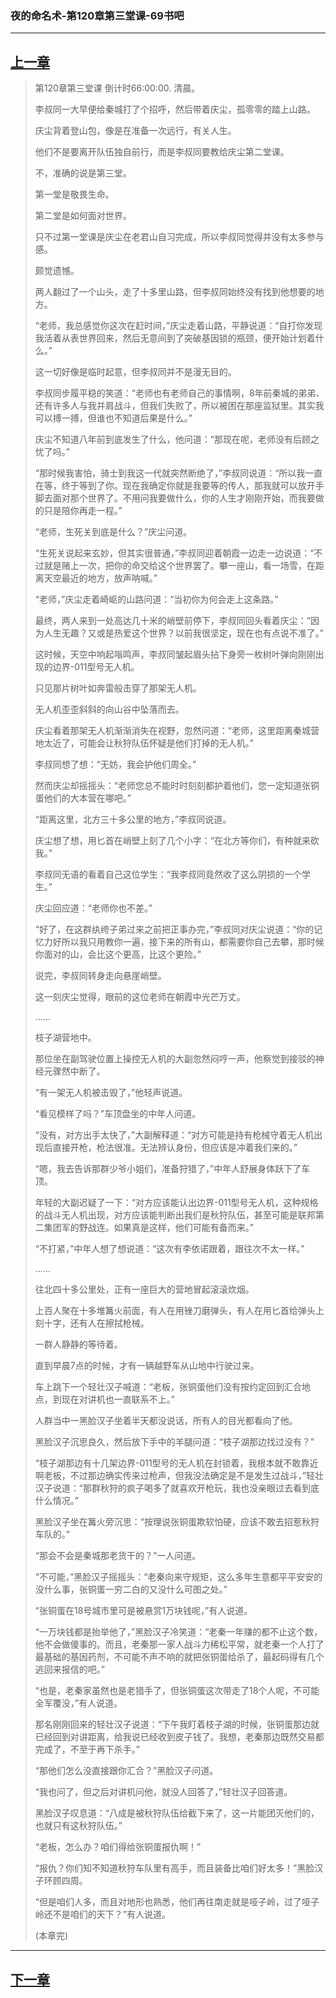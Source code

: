 ### 夜的命名术-第120章第三堂课-69书吧

--------
[上一章](./80c94cc80eb5296fd8ec5e4c70e1c7cd.md)
--------


>
>
>
>第120章第三堂课
>倒计时66:00:00.
>清晨。
>
>李叔同一大早便给秦城打了个招呼，然后带着庆尘，孤零零的踏上山路。
>
>庆尘背着登山包，像是在准备一次远行，有关人生。
>
>他们不是要离开队伍独自前行，而是李叔同要教给庆尘第二堂课。
>
>不，准确的说是第三堂。
>
>第一堂是敬畏生命。
>
>第二堂是如何面对世界。
>
>只不过第一堂课是庆尘在老君山自习完成，所以李叔同觉得并没有太多参与感。
>
>颇觉遗憾。
>
>两人翻过了一个山头，走了十多里山路，但李叔同始终没有找到他想要的地方。
>
>“老师，我总感觉你这次在赶时间，”庆尘走着山路，平静说道：“自打你发现我活着从表世界回来，然后无意间到了突破基因锁的瓶颈，便开始计划着什么。”
>
>这一切好像是临时起意，但李叔同并不是漫无目的。
>
>李叔同步履平稳的笑道：“老师也有老师自己的事情啊，8年前秦城的弟弟、还有许多人与我并肩战斗，但我们失败了，所以被困在那座监狱里。其实我可以搏一搏，但谁也不知道后果是什么。”
>
>庆尘不知道八年前到底发生了什么，他问道：“那现在呢，老师没有后顾之忧了吗。”
>
>“那时候我害怕，骑士到我这一代就突然断绝了，”李叔同说道：“所以我一直在等，终于等到了你。现在我确定你就是我要等的传人，那我就可以放开手脚去面对那个世界了。不用问我要做什么，你的人生才刚刚开始，而我要做的只是陪你再走一程。”
>
>“老师，生死关到底是什么？”庆尘问道。
>
>“生死关说起来玄妙，但其实很普通，”李叔同迎着朝霞一边走一边说道：“不过就是赌上一次，把你的命交给这个世界罢了。攀一座山，看一场雪，在距离天空最近的地方，放声呐喊。”
>
>“老师，”庆尘走着崎岖的山路问道：“当初你为何会走上这条路。”
>
>最终，两人来到一处高达几十米的峭壁前停下，李叔同回头看着庆尘：“因为人生无趣？又或是热爱这个世界？以前我很坚定，现在也有点说不准了。”
>
>这时候，天空中响起嗡鸣声，李叔同皱起眉头拈下身旁一枚树叶弹向刚刚出现的边界-011型号无人机。
>
>只见那片树叶如奔雷般击穿了那架无人机。
>
>无人机歪歪斜斜的向山谷中坠落而去。
>
>庆尘看着那架无人机渐渐消失在视野，忽然问道：“老师，这里距离秦城营地太近了，可能会让秋狩队伍怀疑是他们打掉的无人机。”
>
>李叔同想了想：“无妨，我会护他们周全。”
>
>然而庆尘却摇摇头：“老师您总不能时时刻刻都护着他们，您一定知道张铜蛋他们的大本营在哪吧。”
>
>“距离这里，北方三十多公里的地方，”李叔同说道。
>
>庆尘想了想，用匕首在峭壁上刻了几个小字：“在北方等你们，有种就来砍我。”
>
>李叔同无语的看着自己这位学生：“我李叔同竟然收了这么阴损的一个学生。”
>
>庆尘回应道：“老师你也不差。”
>
>“好了，在这群纨绔子弟过来之前把正事办完，”李叔同对庆尘说道：“你的记忆力好所以我只用教你一遍，接下来的所有山，都需要你自己去攀，那时候你面对的山，会比这个更高，比这个更险。”
>
>说完，李叔同转身走向悬崖峭壁。
>
>这一刻庆尘觉得，眼前的这位老师在朝霞中光芒万丈。
>
>……
>
>枝子湖营地中。
>
>那位坐在副驾驶位置上操控无人机的大副忽然闷哼一声，他察觉到接驳的神经元骤然中断了。
>
>“有一架无人机被击毁了，”他轻声说道。
>
>“看见模样了吗？”车顶盘坐的中年人问道。
>
>“没有，对方出手太快了，”大副解释道：“对方可能是持有枪械守着无人机出现后直接开枪，枪法很准。无法辨认身份，但应该是冲着我们来的。”
>
>“嗯，我去告诉那群少爷小姐们，准备狩猎了，”中年人舒展身体跃下了车顶。
>
>年轻的大副迟疑了一下：“对方应该能认出边界-011型号无人机，这种规格的战斗无人机出现，对方应该能判断出我们是秋狩队伍，甚至可能是联邦第二集团军的野战连。如果真是这样，他们可能有备而来。”
>
>“不打紧，”中年人想了想说道：“这次有李依诺跟着，跟往次不太一样。”
>
>……
>
>往北四十多公里处，正有一座巨大的营地冒起滚滚炊烟。
>
>上百人聚在十多堆篝火前面，有人在用锉刀磨弹头，有人在用匕首给弹头上刻十字，还有人在擦拭枪械。
>
>一群人静静的等待着。
>
>直到早晨7点的时候，才有一辆越野车从山地中行驶过来。
>
>车上跳下一个轻壮汉子喊道：“老板，张铜蛋他们没有按约定回到汇合地点，到现在对讲机也一直联系不上。”
>
>人群当中一黑脸汉子坐着半天都没说话，所有人的目光都看向了他。
>
>黑脸汉子沉思良久，然后放下手中的羊腿问道：“枝子湖那边找过没有？”
>
>“枝子湖那边有十几架边界-011型号的无人机在封锁着，我根本就不敢靠近啊老板，不过那边确实传来过枪声，但我没法确定是不是发生过战斗，”轻壮汉子说道：“那群秋狩的疯子喝多了就喜欢开枪玩，我也没亲眼过去看到底什么情况。”
>
>黑脸汉子坐在篝火旁沉思：“按理说张铜蛋欺软怕硬，应该不敢去招惹秋狩车队的。”
>
>“那会不会是秦城那老货干的？”一人问道。
>
>“不可能，”黑脸汉子摇摇头：“老秦向来守规矩，这么多年生意都平平安安的没什么事，张铜蛋一穷二白的又没什么可图之处。”
>
>“张铜蛋在18号城市里可是被悬赏1万块钱呢，”有人说道。
>
>“一万块钱都是抬举他了，”黑脸汉子冷笑道：“老秦一年赚的都不止这个数，他不会做傻事的。而且，老秦那一家人战斗力稀松平常，就老秦一个人打了最基础的基因药剂，不可能不声不响的就把张铜蛋给杀了，最起码得有几个逃回来报信的吧。”
>
>“也是，老秦家虽然也是老猎手了，但张铜蛋这次带走了18个人呢，不可能全军覆没，”有人说道。
>
>那名刚刚回来的轻壮汉子说道：“下午我盯着枝子湖的时候，张铜蛋那边就已经回到对讲距离，给我说已经收到皮子钱了。我想，老秦那边既然交易都完成了，不至于再下杀手。”
>
>“那他们怎么没直接跟你汇合？”黑脸汉子问道。
>
>“我也问了，但之后对讲机问他，就没人回答了，”轻壮汉子回答道。
>
>黑脸汉子叹息道：“八成是被秋狩队伍给截下来了，这一片能团灭他们的，也就只有这秋狩队伍。”
>
>“老板，怎么办？咱们得给张铜蛋报仇啊！”
>
>“报仇？你们知不知道秋狩车队里有高手，而且装备比咱们好太多！”黑脸汉子环顾四周。
>
>“但是咱们人多，而且对地形也熟悉，他们再往南走就是哑子岭，过了哑子岭还不是咱们的天下？”有人说道。
>
>(本章完)
>
>

--------
[下一章](./20cd7916579b781c8c581efacebdb4ab.md)
--------
